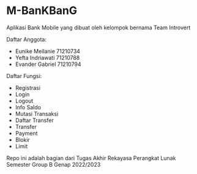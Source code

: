 # M-BanKBanG

Aplikasi Bank Mobile yang dibuat oleh kelompok bernama Team Introvert

Daftar Anggota:
- Eunike Meilanie     71210734 
- Yefta Indriawati    71210788 
- Evander Gabriel     71210794 

Daftar Fungsi:  
- Registrasi
- Login
- Logout
- Info Saldo
- Mutasi Transaksi
- Daftar Transfer
- Transfer
- Payment
- Blokir
- Limit
               
Repo ini adalah bagian dari Tugas Akhir Rekayasa Perangkat Lunak Semester Group B Genap 2022/2023
